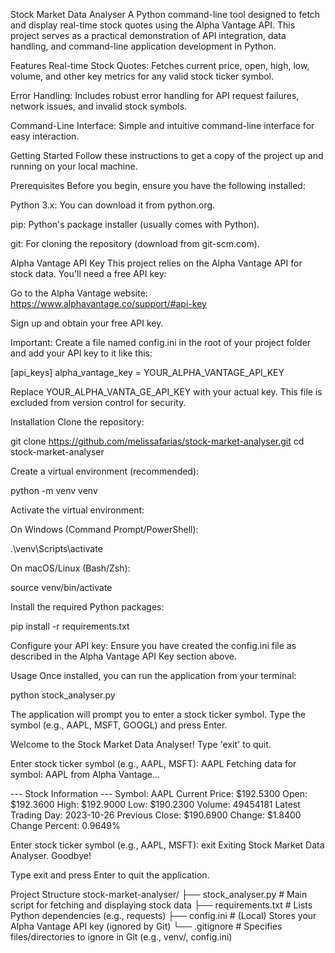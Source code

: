 Stock Market Data Analyser
A Python command-line tool designed to fetch and display real-time stock quotes using the Alpha Vantage API. This project serves as a practical demonstration of API integration, data handling, and command-line application development in Python.

Features
Real-time Stock Quotes: Fetches current price, open, high, low, volume, and other key metrics for any valid stock ticker symbol.

Error Handling: Includes robust error handling for API request failures, network issues, and invalid stock symbols.

Command-Line Interface: Simple and intuitive command-line interface for easy interaction.

Getting Started
Follow these instructions to get a copy of the project up and running on your local machine.

Prerequisites
Before you begin, ensure you have the following installed:

Python 3.x: You can download it from python.org.

pip: Python's package installer (usually comes with Python).

git: For cloning the repository (download from git-scm.com).

Alpha Vantage API Key
This project relies on the Alpha Vantage API for stock data. You'll need a free API key:

Go to the Alpha Vantage website: https://www.alphavantage.co/support/#api-key

Sign up and obtain your free API key.

Important: Create a file named config.ini in the root of your project folder and add your API key to it like this:

[api_keys]
alpha_vantage_key = YOUR_ALPHA_VANTAGE_API_KEY

Replace YOUR_ALPHA_VANTA_GE_API_KEY with your actual key. This file is excluded from version control for security.

Installation
Clone the repository:

git clone https://github.com/melissafarias/stock-market-analyser.git
cd stock-market-analyser


Create a virtual environment (recommended):

python -m venv venv

Activate the virtual environment:

On Windows (Command Prompt/PowerShell):

.\venv\Scripts\activate

On macOS/Linux (Bash/Zsh):

source venv/bin/activate

Install the required Python packages:

pip install -r requirements.txt

Configure your API key:
Ensure you have created the config.ini file as described in the Alpha Vantage API Key section above.

Usage
Once installed, you can run the application from your terminal:

python stock_analyser.py

The application will prompt you to enter a stock ticker symbol. Type the symbol (e.g., AAPL, MSFT, GOOGL) and press Enter.

Welcome to the Stock Market Data Analyser!
Type 'exit' to quit.

Enter stock ticker symbol (e.g., AAPL, MSFT): AAPL
Fetching data for symbol: AAPL from Alpha Vantage...

--- Stock Information ---
Symbol: AAPL
Current Price: $192.5300
Open: $192.3600
High: $192.9000
Low: $190.2300
Volume: 49454181
Latest Trading Day: 2023-10-26
Previous Close: $190.6900
Change: $1.8400
Change Percent: 0.9649%

Enter stock ticker symbol (e.g., AAPL, MSFT): exit
Exiting Stock Market Data Analyser. Goodbye!

Type exit and press Enter to quit the application.

Project Structure
stock-market-analyser/
├── stock_analyser.py       # Main script for fetching and displaying stock data
├── requirements.txt        # Lists Python dependencies (e.g., requests)
├── config.ini              # (Local) Stores your Alpha Vantage API key (ignored by Git)
└── .gitignore              # Specifies files/directories to ignore in Git (e.g., venv/, config.ini)

